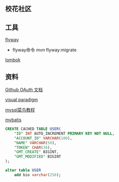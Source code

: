 ## 校花社区

## 工具
[flyway](https://flywaydb.org/getstarted/firststeps/maven)

- flyway命令 mvn flyway:migrate

[lombok](https://projectlombok.org/setup/maven)

## 资料
[Github OAuth 文档](https://developer.github.com/apps/building-oauth-apps/creating-an-oauth-app/)

[visual paradigm](https://www.visual-paradigm.com/cn/)

[mysql菜鸟教程](https://www.runoob.com/mysql/mysql-update-query.html)

[mybatis](http://mybatis.org/spring-boot-starter/mybatis-spring-boot-autoconfigure/)



```SQL
CREATE CACHED TABLE USER(
    "ID" INT AUTO_INCREMENT PRIMARY KEY NOT NULL,
    "ACCOUNT_ID" VARCHAR(100),
    "NAME" VARCHAR(50),
    "TOKEN" CHAR(36),
    "GMT_CREATE" BIGINT,
    "GMT_MODIFIED" BIGINT
);

alter table USER
	add bio varchar(256);

```


